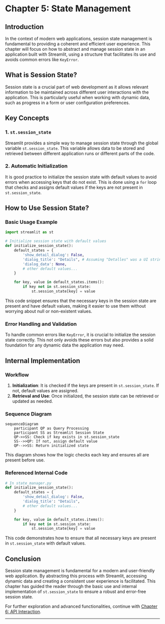 # Chapter 5: State Management

## Introduction
In the context of modern web applications, session state management is fundamental to providing a coherent and efficient user experience. This chapter will focus on how to abstract and manage session state in an application built with Streamlit, using a structure that facilitates its use and avoids common errors like `KeyError`.

## What is Session State?
Session state is a crucial part of web development as it allows relevant information to be maintained across different user interactions with the application. This is particularly useful when working with dynamic data, such as progress in a form or user configuration preferences.

## Key Concepts
### 1. `st.session_state`
Streamlit provides a simple way to manage session state through the global variable `st.session_state`. This variable allows data to be stored and retrieved between different application runs or different parts of the code.

### 2. Automatic Initialization
It is good practice to initialize the session state with default values to avoid errors when accessing keys that do not exist. This is done using a `for` loop that checks and assigns default values if the keys are not present in `st.session_state`.

## How to Use Session State?
### Basic Usage Example
```python
import streamlit as st

# Initialize session state with default values
def initialize_session_state():
    default_states = {
        'show_detail_dialog': False,
        'dialog_title': "Details", # Assuming "Detalles" was a UI string
        'dialog_data': None,
        # other default values...
    }

    for key, value in default_states.items():
        if key not in st.session_state:
            st.session_state[key] = value
```
This code snippet ensures that the necessary keys in the session state are present and have default values, making it easier to use them without worrying about null or non-existent values.

### Error Handling and Validation
To handle common errors like `KeyError`, it is crucial to initialize the session state correctly. This not only avoids these errors but also provides a solid foundation for any dynamic data the application may need.

## Internal Implementation
### Workflow
1.  **Initialization**: It is checked if the keys are present in `st.session_state`. If not, default values are assigned.
2.  **Retrieval and Use**: Once initialized, the session state can be retrieved or updated as needed.

### Sequence Diagram
```mermaid
sequenceDiagram
    participant QP as Query Processing
    participant SS as Streamlit Session State
    QP->>SS: Check if key exists in st.session_state
    SS-->>QP: If not, assign default value
    QP-->>SS: Return initialized state
```
This diagram shows how the logic checks each key and ensures all are present before use.

### Referenced Internal Code
```python
# In state_manager.py
def initialize_session_state():
    default_states = {
        'show_detail_dialog': False,
        'dialog_title': "Details",
        # other default values...
    }

    for key, value in default_states.items():
        if key not in st.session_state:
            st.session_state[key] = value
```
This code demonstrates how to ensure that all necessary keys are present in `st.session_state` with default values.

## Conclusion
Session state management is fundamental for a modern and user-friendly web application. By abstracting this process with Streamlit, accessing dynamic data and creating a consistent user experience is facilitated. This chapter has guided the reader through the basic use and internal implementation of `st.session_state` to ensure a robust and error-free session state.

For further exploration and advanced functionalities, continue with [Chapter 6: API Interaction](filename_chapter_6).

---